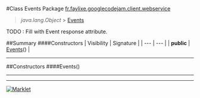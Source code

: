 #Class Events
Package [fr.faylixe.googlecodejam.client.webservice](README.md)<br>

> *java.lang.Object* > [Events](Events.md)



TODO : Fill with Event response attribute.

##Summary
####Constructors
| Visibility | Signature |
| --- | --- |
| **public** | [Events](#events)() |

---


##Constructors
####Events()
> 


---

---

[![Marklet](https://img.shields.io/badge/Generated%20by-Marklet-green.svg)](https://github.com/Faylixe/marklet)